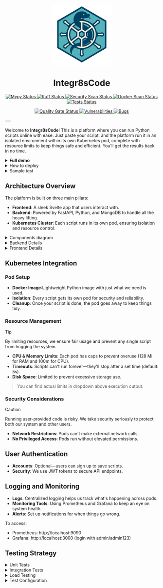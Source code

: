 <p align="center">
 <img src="./files_for_readme/logo.png" alt="Integr8sCode Logo" width="200" height="200">
 <h1 align="center"><b>Integr8sCode</b></h1>
</p>

<p align="center">
  <a href="https://github.com/HardMax71/Integr8sCode/actions/workflows/backend-checks.yml">
    <img src="https://img.shields.io/github/actions/workflow/status/HardMax71/Integr8sCode/backend-checks.yml?branch=main&label=mypy&logo=python&logoColor=white" alt="Mypy Status" />
  </a>
  <a href="https://github.com/HardMax71/Integr8sCode/actions/workflows/backend-checks.yml">
    <img src="https://img.shields.io/github/actions/workflow/status/HardMax71/Integr8sCode/backend-checks.yml?branch=main&label=ruff&logo=python&logoColor=white" alt="Ruff Status" />
  </a>
  <a href="https://github.com/HardMax71/Integr8sCode/actions/workflows/backend-checks.yml">
    <img src="https://img.shields.io/github/actions/workflow/status/HardMax71/Integr8sCode/backend-checks.yml?branch=main&label=security&logo=shieldsdotio&logoColor=white" alt="Security Scan Status" />
  </a>
  <a href="https://github.com/HardMax71/Integr8sCode/actions/workflows/backend-checks.yml">
    <img src="https://img.shields.io/github/actions/workflow/status/HardMax71/Integr8sCode/backend-checks.yml?branch=main&label=docker&logo=docker&logoColor=white" alt="Docker Scan Status" />
  </a>
  <a href="https://github.com/HardMax71/Integr8sCode/actions/workflows/backend-checks.yml">
    <img src="https://img.shields.io/github/actions/workflow/status/HardMax71/Integr8sCode/backend-checks.yml?branch=main&label=tests&logo=pytest" alt="Tests Status" />
  </a>
</p>
<p align="center">
  <a href="https://sonarcloud.io/dashboard?id=HardMax71_Integr8sCode">
    <img src="https://sonarcloud.io/api/project_badges/measure?project=HardMax71_Integr8sCode&metric=alert_status" alt="Quality Gate Status">
  </a>
  <a href="https://sonarcloud.io/dashboard?id=HardMax71_Integr8sCode">
    <img src="https://sonarcloud.io/api/project_badges/measure?project=HardMax71_Integr8sCode&metric=vulnerabilities" alt="Vulnerabilities">
  </a>
  <a href="https://sonarcloud.io/dashboard?id=HardMax71_Integr8sCode">
    <img src="https://sonarcloud.io/api/project_badges/measure?project=HardMax71_Integr8sCode&metric=bugs" alt="Bugs">
  </a>
</p>
---

Welcome to **Integr8sCode**! This is a platform where you can run Python scripts online with ease. Just paste your
script, and the platform run it in an isolated environment within its own Kubernetes pod, complete with resource limits
to keep
things safe and efficient. You'll get the results back in no time.


<details>
<summary><b>Full demo</b></summary>

https://github.com/user-attachments/assets/b7a0efb3-c7a5-4fee-a24f-a31bb26a7977

</details>

<details>
<summary>How to deploy</summary>

1. Clone this repository
2. Check if docker is enabled, kubernetes is running and kubectl is installed
3. `docker-compose up --build`

- Frontend: `https://127.0.0.1:5001/`
- Backend: `https://127.0.0.1:443/`
  - To check if it works, you can use `curl -k https://127.0.0.1/api/v1/k8s-limits`, should return JSON with current limits
- Grafana: `http://127.0.0.1:3000` (login - `admin`, pw - `admin123`)
- Prometheus: `http://127.0.0.1:9090/targets` (`integr8scode` must be `1/1 up`)

You may also find out that k8s doesn't capture metrics (`CPU` and `Memory` params are `null`), it may well be that metrics server
for k8s is turned off/not enabled. To enable, execute:
```bash
kubectl create -f https://raw.githubusercontent.com/pythianarora/total-practice/master/sample-kubernetes-code/metrics-server.yaml
```

and test output by writing `kubectl top node` in console, should output sth like:
``` 
PS C:\Users\User\Desktop\Integr8sCode> kubectl top node                                                                                                                 
NAME             CPU(cores)   CPU%   MEMORY(bytes)   MEMORY%   
docker-desktop   267m         3%     4732Mi          29%
```

</details>

<details>
<summary>Sample test</summary>

You can check correctness of start by running a sample test script:
1. Open website at `https://127.0.0.1:5001/`, go to Editor
2. In code window, paste following code:
```python 
from typing import TypeGuard

def is_string(value: object) -> TypeGuard[str]:
    return isinstance(value, str)

def example_function(data: object):
    match data:  # Match statement introduced in Python 3.10
        case int() if data > 10:
            print("An integer greater than 10")
        case str() if is_string(data):
            print(f"A string: {data}")
        case _:
            print("Something else")

example_function(15)
example_function("hello")
example_function([1, 2, 3])
```

First, select `>= Python 3.10` and run script, will output: 
``` 
Status: completed
Execution ID: <some hex number>
Output:
  An integer greater than 10
  A string: hello
  Something else
```

Then, select `< Python 3.10` and do the same: 
``` 
Status: completed
Execution ID: <some other hex number>
Output:
  File "/scripts/script.py", line 7
    match data:  # Match statement introduced in Python 3.10
          ^
SyntaxError: invalid syntax
```
This shows that pods with specified python versions are creating and working as expected. Btw, the latter throws error 
cause `match-case` was introduced first in `Python 3.10`.

</details>


## Architecture Overview

The platform is built on three main pillars:

- **Frontend**: A sleek Svelte app that users interact with.
- **Backend**: Powered by FastAPI, Python, and MongoDB to handle all the heavy lifting.
- **Kubernetes Cluster**: Each script runs in its own pod, ensuring isolation and resource control.

<details>
<summary>Components diagram</summary>

<img src="./files_for_readme/components-diagram.png">

</details>

<details>
<summary>Backend Details</summary>

### Script Execution Workflow

Here's how your script gets executed:

1. **Receive Script**: You send your code via the `/execute` endpoint.
2. **Spin Up Pod**: K8s creates a new pod for your script.
3. **Run Script**: Your code is executed in the pod.
4. **Capture Output**: Any output or errors are recorded.
5. **Store Results**: Everything gets saved in MongoDB.
6. **Update Status**: Execution status is updated for you.

### Database Design

MongoDB setup includes an `executions` collection:

- **Fields**:
    - `execution_id`: Unique ID for each execution.
    - `script`: The code provided.
    - `output`: What the script printed out.
    - `errors`: Any errors that occurred.
    - `status`: Whether your script is in the process (`queued`, `running`, `completed`, `failed`).
    - `created_at` and `updated_at`: Timestamps for tracking.

</details>

<details>
<summary>Frontend Details</summary>

### User Interface Components

Svelte app includes:

- **Code Editor**: A place to write or paste Python code.
- **Run Button**: Kick off the execution.
- **Output Area**: See the results or errors from the script.
- **Status Display**: Know if your script is queued, running, or done.

### State Management

- **Stores**: Svelte's built-in stores are used to keep track of your script and its execution status.
- **API Calls**: Functions that talk to backend endpoints and handle responses smoothly.

</details>

## Kubernetes Integration

### Pod Setup

- **Docker Image**:Lightweight Python image with just what we need is used.
- **Isolation**: Every script gets its own pod for security and reliability.
- **Cleanup**: Once your script is done, the pod goes away to keep things tidy.

### Resource Management

> [!TIP]
> By limiting resources, we ensure fair usage and prevent any single script from hogging the system.

- **CPU & Memory Limits**: Each pod has caps to prevent overuse (128 Mi for RAM and 100m for CPU).
- **Timeouts**: Scripts can't run forever—they'll stop after a set time (default: 5s).
- **Disk Space**: Limited to prevent excessive storage use.

> You can find actual limits in dropdown above execution output. 

### Security Considerations

> [!CAUTION]
> Running user-provided code is risky. We take security seriously to protect both our system and other users.

- **Network Restrictions**: Pods can't make external network calls.
- **No Privileged Access**: Pods run without elevated permissions.

## User Authentication

- **Accounts**: Optional—users can sign up to save scripts.
- **Security**: We use JWT tokens to secure API endpoints.

## Logging and Monitoring

- **Logs**: Centralized logging helps us track what's happening across pods.
- **Monitoring Tools**: Using Prometheus and Grafana to keep an eye on system health.
- **Alerts**: Set up notifications for when things go wrong.

To access:

- Prometheus: http://localhost:9090
- Grafana: http://localhost:3000 (login with admin/admin123)

## Testing Strategy

<details>
<summary>Unit Tests</summary>

**Repository Tests**: Testing individual database operations

- Located in `tests/unit/test_repositories/`
- Testing CRUD operations for each model
- Using real MongoDB test instance
- Ensuring data integrity and constraints
- Running with pytest-asyncio for async operations

**Service Tests**: Testing business logic and service layer

- Located in `tests/unit/test_services/`
- Testing service methods independently
- Using actual repositories with test database
- Ensuring proper error handling
- Verifying state changes and data transformations

</details>

<details>
<summary>Integration Tests</summary>

**API Endpoint Tests**: Testing complete HTTP workflows

- Located in `tests/integration/test_api_endpoints.py`
- Testing all REST endpoints
- Using FastAPI TestClient
- Verifying response codes and payloads
- Testing authentication and authorization
- Ensuring proper error responses

**Kubernetes Integration Tests**: Testing pod execution

- Located in `tests/integration/test_k8s_integration.py`
- Testing script execution in pods
- Verifying resource limits and constraints
- Testing cleanup and error scenarios
- Using test Kubernetes cluster

</details>

<details>
<summary>Load Testing</summary>

**Performance Scenarios**: Using Locust for load testing

- Located in `tests/load/`
- Different load profiles:
    - Smoke Test: 1 user, basic functionality
    - Light Load: 10 users, 5 minutes
    - Medium Load: 50 users, 10 minutes
    - Heavy Load: 100 users, 15 minutes
    - Stress Test: 200 users, 30 minutes
- Measuring:
    - Response times
    - Error rates
    - System resource usage
    - Database performance
    - Kubernetes scaling

Main results:

<img src="./files_for_readme/load_testing_results.png">

</details>

<details>
<summary>Test Configuration</summary>

**Environment Setup**:

- `.env.test` for test environment variables
- `pytest.ini` for pytest configuration
- `conftest.py` for shared fixtures
- Docker compose for test dependencies

**Test Database**:

- Separate MongoDB instance for testing
- Fresh database for each test run
- Automated cleanup after tests

**Test Coverage**:

- `pytest-cov` for coverage reporting
- 92% coverage of core functionality
- Coverage reports in HTML and XML

</details>

